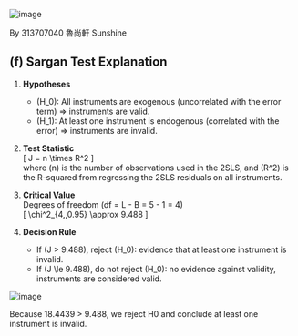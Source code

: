 ![image](https://github.com/user-attachments/assets/ba64eb34-ef80-4e97-8b46-86f3c56caf45)  

By 313707040 魯尚軒 Sunshine  



## (f) Sargan Test Explanation 

1. **Hypotheses**  
   - \(H_0\): All instruments are exogenous (uncorrelated with the error term) ⇒ instruments are valid.  
   - \(H_1\): At least one instrument is endogenous (correlated with the error) ⇒ instruments are invalid.

2. **Test Statistic**  
   \[
   J = n \times R^2
   \]  
   where \(n\) is the number of observations used in the 2SLS, and \(R^2\) is the R-squared from regressing the 2SLS residuals on all instruments.

3. **Critical Value**  
   Degrees of freedom \(df = L - B = 5 - 1 = 4\)  
   \[
   \chi^2_{4,\,0.95} \approx 9.488
   \]

4. **Decision Rule**  
   - If \(J > 9.488\), reject \(H_0\): evidence that at least one instrument is invalid.  
   - If \(J \le 9.488\), do not reject \(H_0\): no evidence against validity, instruments are considered valid.

![image](https://github.com/user-attachments/assets/a7c01ae7-9192-44e5-ac33-a5d6dcefa531)  

Because 18.4439 > 9.488, we reject H0 and conclude at least one instrument is invalid.


